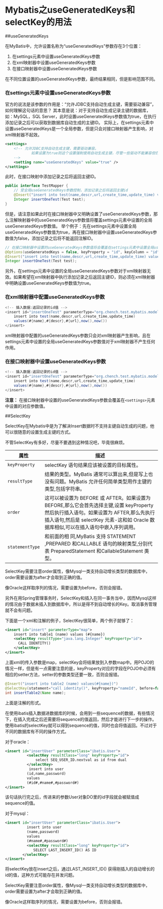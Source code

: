 # Mybatis之useGeneratedKeys和selectKey的用法



##useGeneratedKeys

在MyBatis中，允许设置名称为“useGeneratedKeys”参数存在3个位置：

1. 在settings元素中设置useGeneratedKeys参数
2. 在xml映射器中设置useGeneratedKeys参数
3. 在接口映射器中设置useGeneratedKeys参数

在不同位置设置的useGeneratedKeys参数，最终结果相同，但是影响范围不同。

### 在settings元素中设置useGeneratedKeys参数

官方的说法是该参数的作用是：“允许JDBC支持自动生成主键，需要驱动兼容”，如何理解这句话的意思？
其本意是说：对于支持自动生成记录主键的数据库，如：MySQL，SQL Server，此时设置useGeneratedKeys参数值为true，在执行添加记录之后可以获取到数据库自动生成的主键ID。
实际上，在settings元素中设置useGeneratedKeys是一个全局参数，但是只会对接口映射器产生影响，对xml映射器不起效。

```xml
<settings>
	<!-- 允许JDBC支持自动生成主键，需要驱动兼容。 
			如果设置为true则这个设置强制使用自动生成主键，尽管一些驱动不能兼容但仍可正常工作（比如 Derby）。 
	-->
	<setting name="useGeneratedKeys" value="true" />
</settings>
```

此时，在接口映射中添加记录之后将返回主键ID。

```java
public interface TestMapper {
    // 受全局useGeneratedKeys参数控制，添加记录之后将返回主键id
    @Insert("insert into test(name,descr,url,create_time,update_time) values(#{name},#{descr},#{url},now(),now())")
    Integer insertOneTest(Test test);
}
```

但是，请注意如果此时在接口映射器中又明确设置了useGeneratedKeys参数，那么注解映射器中的useGeneratedKeys参数值将覆盖settings元素中设置的全局useGeneratedKeys参数值。
举个例子：先在settings元素中设置全局useGeneratedKeys参数值为true，再在接口映射器中设置useGeneratedKeys参数值为false，添加记录之后将不能返回注解ID。

```java
// 在接口映射器中设置的useGeneratedKeys参数值将会覆盖在settings元素中设置全局useGeneratedKeys参数值
@Options(useGeneratedKeys = false, keyProperty = "id", keyColumn = "id")
@Insert("insert into test(name,descr,url,create_time,update_time) values(#{name},#{descr},#{url},now(),now())")
Integer insertOneTest(Test test);
```

另外，在settings元素中设置的全局useGeneratedKeys参数对于xml映射器无效。如果希望在xml映射器中执行添加记录之后返回主键ID，则必须在xml映射器中明确设置useGeneratedKeys参数值为true。

### 在xml映射器中配置useGeneratedKeys参数

```java
<!-- 插入数据:返回记录的id值 -->
<insert id="insertOneTest" parameterType="org.chench.test.mybatis.model.Test" useGeneratedKeys="true" keyProperty="id" keyColumn="id">
    insert into test(name,descr,url,create_time,update_time) 
    values(#{name},#{descr},#{url},now(),now())
</insert>
```

xml映射器中配置的useGeneratedKeys参数只会对xml映射器产生影响，且在settings元素中设置的全局useGeneratedKeys参数值对于xml映射器不产生任何作用。

### 在接口映射器中设置useGeneratedKeys参数

```java
<!-- 插入数据:返回记录的id值 -->
<insert id="insertOneTest" parameterType="org.chench.test.mybatis.model.Test" useGeneratedKeys="true" keyProperty="id" keyColumn="id">
    insert into test(name,descr,url,create_time,update_time) 
    values(#{name},#{descr},#{url},now(),now())
</insert>
```

**注意：** 在接口映射器中设置的useGeneratedKeys参数会覆盖在`<settings>`元素中设置的对应参数值。









##SelectKey



SelectKey在Mybatis中是为了解决Insert数据时不支持主键自动生成的问题，他可以很随意的设置生成主键的方式。

不管SelectKey有多好，尽量不要遇到这种情况吧，毕竟很麻烦。



| 属性            | 描述                                                         |
| --------------- | ------------------------------------------------------------ |
| `keyProperty`   | selectKey 语句结果应该被设置的目标属性。                     |
| `resultType`    | 结果的类型。MyBatis 通常可以算出来,但是写上也没有问题。MyBatis 允许任何简单类型用作主键的类型,包括字符串。 |
| `order`         | 这可以被设置为 BEFORE 或 AFTER。如果设置为 BEFORE,那么它会首先选择主键,设置 keyProperty 然后执行插入语句。如果设置为 AFTER,那么先执行插入语句,然后是 selectKey 元素-这和如 Oracle 数据库相似,可以在插入语句中嵌入序列调用。 |
| `statementType` | 和前面的相 同,MyBatis 支持 STATEMENT ,PREPARED 和CALLABLE 语句的映射类型,分别代表 PreparedStatement 和CallableStatement 类型。 |

SelectKey需要注意order属性，像Mysql一类支持自动增长类型的数据库中，order需要设置为after才会取到正确的值。

像Oracle这样取序列的情况，需要设置为before，否则会报错。

另外在用Spring管理事务时，SelectKey和插入在同一事务当中，因而Mysql这样的情况由于数据未插入到数据库中，所以是得不到自动增长的Key。取消事务管理就不会有问题。

下面是一个xml和注解的例子，SelectKey很简单，两个例子就够了：

```xml
<insert id="insert" parameterType="map">  
    insert into table1 (name) values (#{name})  
    <selectKey resultType="java.lang.Integer" keyProperty="id">  
      CALL IDENTITY()  
    </selectKey>  
</insert>
```

上面xml的传入参数是map，selectKey会将结果放到入参数map中。用POJO的情况一样，但是有一点需要注意的是，keyProperty对应的字段在POJO中必须有相应的setter方法，setter的参数类型还要一致，否则会报错。

```java
@Insert("insert into table2 (name) values(#{name})")  
@SelectKey(statement="call identity()", keyProperty="nameId", before=false, resultType=int.class)  
int insertTable2(Name name); 
```

上面是注解的形式。



在使用ibatis插入数据进数据库的时候，会用到一些sequence的数据，有些情况下，在插入完成之后还需要将sequence的值返回，然后才能进行下一步的操作。 
      使用ibatis的selectKey就可以得到sequence的值，同时也会将值返回。不过对于不同的数据库有不同的操作方式。 
      

对于oracle： 

```xml
<insert id="insertUser" parameterClass="ibatis.User"> 
          <selectKey resultClass="long" keyProperty="id"> 
              select SEQ_USER_ID.nextval as id from dual 
          </selectKey> 
           insert into user 
          (id,name,password) 
          values 
          (#id#,#name#,#password#) 
</insert> 
```

该句话执行完之后，传进来的参数User对象DO里的id字段就会被赋值成sequence的值。





对于mysql：

```xml
<insert id="insertUser" parameterClass="ibatis.User"> 
          insert into user 
          (name,password) 
          values 
          (#name#,#password#) 
          <selectKey resultClass="long" keyProperty="id">  
             SELECT LAST_INSERT_ID() AS ID  
        </selectKey>  
</insert> 
```

将selectKey放在insert之后，通过LAST_INSERT_ID() 获得刚插入的自动增长的id的值，这种方式可能存在并发问题。











SelectKey需要注意order属性，像Mysql一类支持自动增长类型的数据库中，order需要设置为after才会取到正确的值。

像Oracle这样取序列的情况，需要设置为before，否则会报错。













